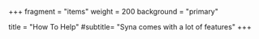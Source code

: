 +++
fragment = "items" 
weight = 200
background = "primary"

title = "How To Help"
#subtitle= "Syna comes with a lot of features" 
+++